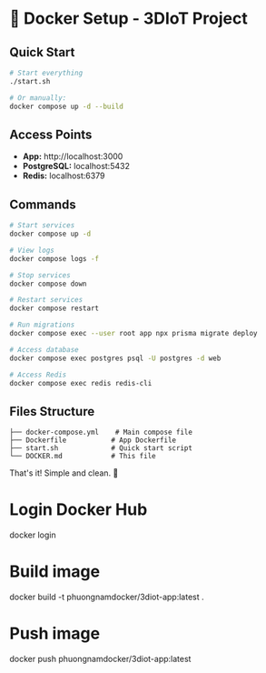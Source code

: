 # 🐳 Docker Setup - 3DIoT Project

## Quick Start

```bash
# Start everything
./start.sh

# Or manually:
docker compose up -d --build
```

## Access Points

- **App:** http://localhost:3000
- **PostgreSQL:** localhost:5432
- **Redis:** localhost:6379

## Commands

```bash
# Start services
docker compose up -d

# View logs
docker compose logs -f

# Stop services
docker compose down

# Restart services
docker compose restart

# Run migrations
docker compose exec --user root app npx prisma migrate deploy

# Access database
docker compose exec postgres psql -U postgres -d web

# Access Redis
docker compose exec redis redis-cli
```

## Files Structure

```
├── docker-compose.yml    # Main compose file
├── Dockerfile           # App Dockerfile
├── start.sh             # Quick start script
└── DOCKER.md            # This file
```

That's it! Simple and clean. 🎉


# Login Docker Hub
docker login

# Build image
docker build -t phuongnamdocker/3diot-app:latest .

# Push image
docker push phuongnamdocker/3diot-app:latest